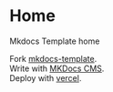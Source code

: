 # Home

Mkdocs Template home

Fork [mkdocs-template](https://github.com/zhaojunlucky/mkdocs-template/fork).  
Write with [MKDocs CMS](https://mkdocs.gundamz.net).  
Deploy with [vercel](https://vercel.com/).  